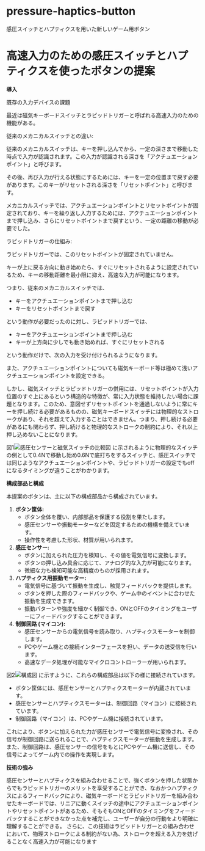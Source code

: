 # pressure-haptics-button
感圧スイッチとハプティクスを用いた新しいゲーム用ボタン
# 高速入力のための感圧スイッチとハプティクスを使ったボタンの提案

**導入**

既存の入力デバイスの課題

最近は磁気キーボードスイッチとラピッドトリガーと呼ばれる高速入力のための機能がある。

従来のメカニカルスイッチとの違い:

従来のメカニカルスイッチは、キーを押し込んでから、一定の深さまで移動した時点で入力が認識されます。この入力が認識される深さを「アクチュエーションポイント」と呼びます。

その後、再び入力が行える状態にするためには、キーを一定の位置まで戻す必要があります。このキーがリセットされる深さを「リセットポイント」と呼びます。

メカニカルスイッチでは、アクチュエーションポイントとリセットポイントが固定されており、キーを繰り返し入力するためには、アクチュエーションポイントまで押し込み、さらにリセットポイントまで戻すという、一定の距離の移動が必要でした。

ラピッドトリガーの仕組み:

ラピッドトリガーでは、このリセットポイントが固定されていません。

キーが上に戻る方向に動き始めたら、すぐにリセットされるように設定されているため、キーの移動距離を最小限に抑え、高速な入力が可能になります。

つまり、従来のメカニカルスイッチでは、

*   キーをアクチュエーションポイントまで押し込む
*   キーをリセットポイントまで戻す

という動作が必要だったのに対し、ラピッドトリガーでは、

*   キーをアクチュエーションポイントまで押し込む
*   キーが上方向に少しでも動き始めれば、すぐにリセットされる

という動作だけで、次の入力を受け付けられるようになります。

また、アクチュエーションポイントについても磁気キーボード等は極めて浅いアクチュエーションポイントを設定できる。

しかし、磁気スイッチとラピッドトリガーの併用には、リセットポイントが入力位置のすぐ上にあるという構造的な特徴が、常に入力状態を維持したい場合に課題となります。このため、意図せずリセットポイントを通過しないように常にキーを押し続ける必要があるものの、磁気キーボードスイッチには物理的なストロークがあり、それを超えて入力することはできません。つまり、押し続ける必要があるにも関わらず、押し続けると物理的なストロークの制約により、それ以上押し込めないことになります。

図1![感圧センサーと磁気スイッチの比較図](図2.png)
に示されるように物理的なスイッチの例として0.4Nで移動し始め0.6Nで底打ちをするスイッチと、感圧スイッチでは同じようなアクチュエーションポイントや、ラピッドトリガーの設定でもoffになるタイミングが違うことがわかります。

**構成部品と構成**

本提案のボタンは、主に以下の構成部品から構成されています。

1.  **ボタン筐体:**
    *   ボタン全体を覆い、内部部品を保護する役割を果たします。
    *   感圧センサーや振動モーターなどを固定するための機構を備えています。
    *   操作性を考慮した形状、材質が用いられます。
2.  **感圧センサー:**
    *   ボタンに加えられた圧力を検知し、その値を電気信号に変換します。
    *   ボタンの押し込み具合に応じて、アナログ的な入力が可能になります。
    *   微細な力も検知可能な高精度のものが採用されます。
3.  **ハプティクス用振動モーター:**
    *   電気信号に基づいて振動を生成し、触覚フィードバックを提供します。
    *   ボタンを押した際のフィードバックや、ゲーム中のイベントに合わせた振動を生成できます。
    *   振動パターンや強度を細かく制御でき、ONとOFFのタイミングをユーザーにフィードバックすることができます。
4.  **制御回路 (マイコン):**
    *   感圧センサーからの電気信号を読み取り、ハプティクスモーターを制御します。
    *   PCやゲーム機との接続インターフェースを担い、データの送受信を行います。
    *   高速なデータ処理が可能なマイクロコントローラーが用いられます。

図2![構成図](図1.png)
に示すように、これらの構成部品は以下の様に接続されています。

*   ボタン筐体には、感圧センサーとハプティクスモーターが内蔵されています。
*   感圧センサーとハプティクスモーターは、制御回路（マイコン）に接続されています。
*   制御回路（マイコン）は、PCやゲーム機に接続されています。

これにより、ボタンに加えられた力が感圧センサーで電気信号に変換され、その信号が制御回路に送られることで、ハプティクスモーターが振動を生成します。また、制御回路は、感圧センサーの信号をもとにPCやゲーム機に送信し、その信号によってゲーム内での操作を実現します。

**技術の強み**

感圧センサーとハプティクスを組み合わせることで、強くボタンを押した状態からでもラピッドトリガーのメリットを享受することができ、なおかつハプティクスによるフィードバックにより、磁気キーボードとラピッドトリガーを組み合わせたキーボードでは、リニアに動くスイッチの途中にアクチュエーションポイントやリセットポイントがあるため、そもそもONとOFFのタイミングをフィードバックすることができなかった点を補完し、ユーザーが自分の行動をより明確に理解することができる。
さらに、この技術はラピッドトリガーとの組み合わせにおいて、物理ストロークによる制約がない為、ストロークを超える入力を妨げることなく高速入力が可能になります
